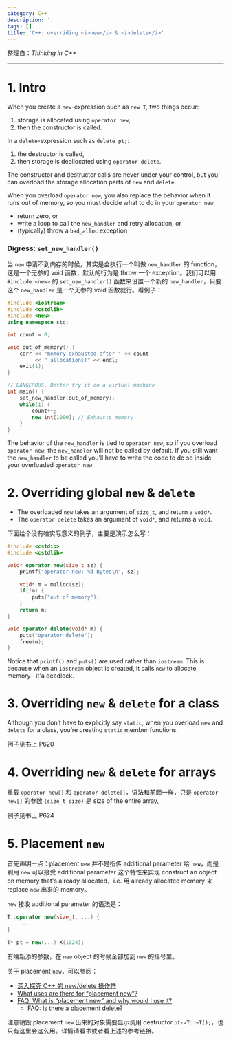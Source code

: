 ```yaml
---
category: C++
description: ''
tags: []
title: 'C++: overriding <i>new</i> & <i>delete</i>'
---
```


整理自：_Thinking in C++_

-----

# 1. Intro

When you create a `new`-expression such as `new T`, two things occur: 

1. storage is allocated using `operator new`, 
2. then the constructor is called.

In a `delete`-expression such as `delete pt;`: 

1. the destructor is called, 
2. then storage is deallocated using `operator delete`. 

The constructor and destructor calls are never under your control, but you can overload the storage allocation parts of `new` and `delete`.

When you overload `operator new`, you also replace the behavior when it runs out of memory, so you must decide what to do in your `operator new`: 

- return zero, or
- write a loop to call the `new_handler` and retry allocation, or 
- (typically) throw a `bad_alloc` exception

### Digress: `set_new_handler()`

当 `new` 申请不到内存的时候，其实是会执行一个叫做 `new_handler` 的 function，这是一个无参的 void 函数，默认的行为是 throw 一个 exception。我们可以用 `#include <new>` 的 `set_new_handler()` 函数来设置一个新的 `new_handler`，只要这个 `new_handler` 是一个无参的 void 函数就行。看例子：

```cpp
#include <iostream>
#include <cstdlib>
#include <new>
using namespace std;

int count = 0;

void out_of_memory() {
    cerr << "memory exhausted after " << count
         << " allocations!" << endl;
    exit(1);
}

// DANGEROUS. Better try it on a virtual machine
int main() {
    set_new_handler(out_of_memory);
    while(1) {
        count++;
        new int[1000]; // Exhausts memory
    }
}
```

The behavior of the `new_handler` is tied to `operator new`, so if you overload `operator new`, the `new_handler` will not be called by default. If you still want the `new_handler` to be called you’ll have to write the code to do so inside your overloaded `operator new`.

# 2. Overriding global `new` & `delete`

* The overloaded `new` takes an argument of `size_t`, and return a `void*`.
* The `operator delete` takes an argument of `void*`, and returns a `void`.
	
下面给个没有啥实际意义的例子，主要是演示怎么写：
	
```cpp
#include <cstdio>
#include <cstdlib>

void* operator new(size_t sz) {
    printf("operator new: %d Bytes\n", sz);
    
	void* m = malloc(sz);
    if(!m) {
    	puts("out of memory");
	}
    return m;
}

void operator delete(void* m) {
    puts("operator delete");
    free(m);
}
```

Notice that `printf()` and `puts()` are used rather than `iostream`. This is because when an `iostream` object is created, it calls `new` to allocate memory--it'a deadlock.

# 3. Overriding `new` & `delete` for a class

Although you don’t have to explicitly say `static`, when you overload `new` and `delete` for a class, you’re creating `static` member functions.

例子见书上 P620

# 4. Overriding `new` & `delete` for arrays

重载 `operator new[]` 和 `operator delete[]`，语法和前面一样，只是 `operator new[]` 的参数 `(size_t size)` 是 size of the entire array。

例子见书上 P624

# 5. Placement `new`

首先声明一点：placement `new` 并不是指传 additional parameter 给 `new`，而是利用 `new` 可以接受 additional parameter 这个特性来实现 construct an object on memory that's already allocated，i.e. 用 already allocated memory 来 replace `new` 出来的 memory。
 
`new` 接收 additional parameter 的语法是：

```cpp
T::operator new(size_t, ...) {
	...
}

T* pt = new(...) X(1024);
```

有啥新添的参数，在 `new` object 的时候全部加到 `new` 的括号里。

关于 placement `new`，可以参阅：

- [深入探究 C++ 的 new/delete 操作符](http://kelvinh.github.io/blog/2014/04/19/research-on-operator-new-and-delete)
- [What uses are there for “placement new”?](http://stackoverflow.com/questions/222557/what-uses-are-there-for-placement-new)
- [FAQ: What is “placement new” and why would I use it?](http://isocpp.org/wiki/faq/dtors#placement-new)
	- [FAQ: Is there a placement delete?](http://isocpp.org/wiki/faq/dtors#placement-delete)
	
注意销毁 placement `new` 出来的对象需要显示调用 destructor `pt->T::~T();`，也只有这里会这么用。详情请看书或者看上述的参考链接。